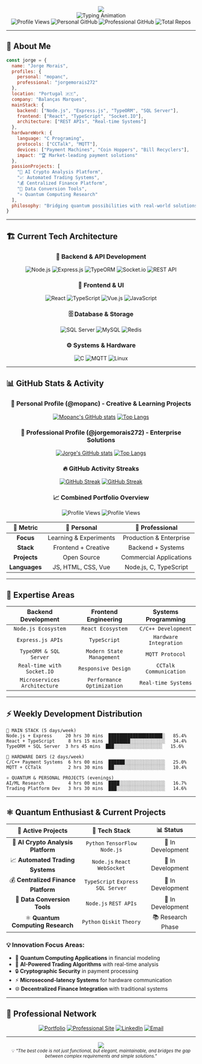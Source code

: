 <div align="center">
  <img src="https://capsule-render.vercel.app/api?type=waving&color=gradient&customColorList=6,11,20&height=280&section=header&text=Jorge%20Morais&fontSize=50&fontColor=fff&animation=fadeIn&fontAlignY=38&desc=%F0%9F%9A%80%20Full%20Stack%20Developer%20%7C%20%F0%9F%94%A7%20Hardware%20Expert%20%7C%20%E2%9A%9B%EF%B8%8F%20Quantum%20Enthusiast&descAlignY=65&descSize=18" />
</div>

<div align="center">
  <img src="https://readme-typing-svg.herokuapp.com?font=Fira+Code&weight=600&size=26&duration=3000&pause=1000&color=00D4FF&center=true&vCenter=true&multiline=true&width=800&height=120&lines=%F0%9F%92%BC+Building+Market-Leading+Payment+Systems;%F0%9F%A4%96+Creating+AI-Powered+Trading+Platforms;%E2%9A%9B%EF%B8%8F+Quantum+Computing+%26+Crypto+Analytics;" alt="Typing Animation" />
</div>

<div align="center">
  <img src="https://komarev.com/ghpvc/?username=Mopanc&label=Profile%20Views&color=00d4ff&style=for-the-badge" alt="Profile Views" />
  <img src="https://img.shields.io/github/followers/Mopanc?label=Personal%20Followers&style=for-the-badge&color=764ba2" alt="Personal GitHub" />
  <img src="https://img.shields.io/github/followers/jorgemorais272?label=Professional%20Followers&style=for-the-badge&color=28a745" alt="Professional GitHub" />
  <img src="https://img.shields.io/badge/Combined%20Repos-50%2B-ff6b6b?style=for-the-badge" alt="Total Repos" />
</div>

---

## 🚀 About Me

```javascript
const jorge = {
  name: "Jorge Morais",
  profiles: {
    personal: "mopanc",
    professional: "jorgemorais272" 
  },
  location: "Portugal 🇵🇹",
  company: "Balanças Marques",
  mainStack: {
    backend: ["Node.js", "Express.js", "TypeORM", "SQL Server"],
    frontend: ["React", "TypeScript", "Socket.IO"],
    architecture: ["REST APIs", "Real-time Systems"]
  },
  hardwareWork: {
    language: "C Programing",
    protocols: ["CCTalk", "MQTT"],
    devices: ["Payment Machines", "Coin Hoppers", "Bill Recyclers"],
    impact: "🏆 Market-leading payment solutions"
  },
  passionProjects: [
    "🤖 AI Crypto Analysis Platform",
    "📈 Automated Trading Systems",
    "💰 Centralized Finance Platform",
    "🔄 Data Conversion Tools",
    "⚛️ Quantum Computing Research"
  ],
  philosophy: "Bridging quantum possibilities with real-world solutions"
}
```

---

## 🏗️ Current Tech Architecture

<div align="center">

### 🚀 Backend & API Development
![Node.js](https://img.shields.io/badge/Node.js-339933?style=for-the-badge&logo=nodedotjs&logoColor=white)
![Express.js](https://img.shields.io/badge/Express.js-000000?style=for-the-badge&logo=express&logoColor=white)
![TypeORM](https://img.shields.io/badge/TypeORM-FE0803?style=for-the-badge&logo=typeorm&logoColor=white)
![Socket.io](https://img.shields.io/badge/Socket.io-010101?style=for-the-badge&logo=socketdotio&logoColor=white)
![REST API](https://img.shields.io/badge/REST-02569B?style=for-the-badge&logo=rest&logoColor=white)

### 🎨 Frontend & UI
![React](https://img.shields.io/badge/React-20232A?style=for-the-badge&logo=react&logoColor=61DAFB)
![TypeScript](https://img.shields.io/badge/TypeScript-007ACC?style=for-the-badge&logo=typescript&logoColor=white)
![Vue.js](https://img.shields.io/badge/Vue.js-35495E?style=for-the-badge&logo=vuedotjs&logoColor=4FC08D)
![JavaScript](https://img.shields.io/badge/JavaScript-F7DF1E?style=for-the-badge&logo=javascript&logoColor=black)

### 🗄️ Database & Storage
![SQL Server](https://img.shields.io/badge/Microsoft%20SQL%20Server-CC2927?style=for-the-badge&logo=microsoft%20sql%20server&logoColor=white)
![MySQL](https://img.shields.io/badge/MySQL-005C84?style=for-the-badge&logo=mysql&logoColor=white)
![Redis](https://img.shields.io/badge/Redis-DC382D?style=for-the-badge&logo=redis&logoColor=white)

### ⚙️ Systems & Hardware
![C](https://img.shields.io/badge/C-00599C?style=for-the-badge&logo=c&logoColor=white)
![MQTT](https://img.shields.io/badge/MQTT-660066?style=for-the-badge&logo=mqtt&logoColor=white)
![Linux](https://img.shields.io/badge/Linux-FCC624?style=for-the-badge&logo=linux&logoColor=black)

</div>

---

## 📊 GitHub Stats & Activity

<div align="center">

### 🎨 Personal Profile (@mopanc) - Creative & Learning Projects
[![Mopanc's GitHub stats](https://github-readme-stats-git-masterrstaa-rickstaa.vercel.app/api?username=Mopanc&show_icons=true&theme=tokyonight)](https://github.com/anuraghazra/github-readme-stats)
[![Top Langs](https://github-readme-stats-git-masterrstaa-rickstaa.vercel.app/api/top-langs/?username=Mopanc&layout=compact&theme=tokyonight)](https://github.com/anuraghazra/github-readme-stats)

### 💼 Professional Profile (@jorgemorais272) - Enterprise Solutions
[![Jorge's GitHub stats](https://github-readme-stats-git-masterrstaa-rickstaa.vercel.app/api?username=jorgemorais272&show_icons=true&theme=dark)](https://github.com/anuraghazra/github-readme-stats)
[![Top Langs](https://github-readme-stats-git-masterrstaa-rickstaa.vercel.app/api/top-langs/?username=jorgemorais272&layout=compact&theme=dark)](https://github.com/anuraghazra/github-readme-stats)

</div>

<div align="center">

### 🔥 GitHub Activity Streaks
[![GitHub Streak](https://streak-stats.demolab.com/?user=Mopanc&theme=tokyonight)](https://git.io/streak-stats)
[![GitHub Streak](https://streak-stats.demolab.com/?user=jorgemorais272&theme=radical)](https://git.io/streak-stats)

</div>

<div align="center">

### 📈 **Combined Portfolio Overview**
![Profile Views](https://komarev.com/ghpvc/?username=Mopanc&label=Personal%20Views&color=00d4ff&style=flat-square)
![Profile Views](https://komarev.com/ghpvc/?username=jorgemorais272&label=Professional%20Views&color=28a745&style=flat-square)

| 🎯 **Metric** | 🎨 **Personal** | 💼 **Professional** |
|:------------:|:---------------:|:------------------:|
| **Focus** | Learning & Experiments | Production & Enterprise |
| **Stack** | Frontend + Creative | Backend + Systems |
| **Projects** | Open Source | Commercial Applications |
| **Languages** | JS, HTML, CSS, Vue | Node.js, C, TypeScript |

</div>

---

## 🎯 Expertise Areas

<div align="center">

| **Backend Development** | **Frontend Engineering** | **Systems Programming** |
|:----------------------:|:------------------------:|:----------------------:|
| `Node.js Ecosystem` | `React Ecosystem` | `C/C++ Development` |
| `Express.js APIs` | `TypeScript` | `Hardware Integration` |
| `TypeORM & SQL Server` | `Modern State Management` | `MQTT Protocol` |
| `Real-time with Socket.IO` | `Responsive Design` | `CCTalk Communication` |
| `Microservices Architecture` | `Performance Optimization` | `Real-time Systems` |

</div>

---

## ⚡ Weekly Development Distribution

```text
💼 MAIN STACK (5 days/week)
Node.js + Express     20 hrs 30 mins  ████████████████████░   85.4%
React + TypeScript     8 hrs 15 mins  ████████░░░░░░░░░░░░░   34.4%
TypeORM + SQL Server  3 hrs 45 mins  ███░░░░░░░░░░░░░░░░░░   15.6%

🔧 HARDWARE DAYS (2 days/week)
C/C++ Payment Systems  6 hrs 00 mins  ██████░░░░░░░░░░░░░░░   25.0%
MQTT + CCTalk          2 hrs 30 mins  ██░░░░░░░░░░░░░░░░░░░   10.4%

⚛️ QUANTUM & PERSONAL PROJECTS (evenings)
AI/ML Research         4 hrs 00 mins  ████░░░░░░░░░░░░░░░░░   16.7%
Trading Platform Dev   3 hrs 30 mins  ███░░░░░░░░░░░░░░░░░░   14.6%
```

---

## ⚛️ Quantum Enthusiast & Current Projects

<div align="center">

| 🚀 **Active Projects** | 🔧 **Tech Stack** | 📊 **Status** |
|:----------------------:|:------------------:|:-------------:|
| 🤖 **AI Crypto Analysis Platform** | `Python` `TensorFlow` `Node.js` | 🔄 In Development |
| 📈 **Automated Trading Systems** | `Node.js` `React` `WebSocket` | 🔄 In Development |
| 💰 **Centralized Finance Platform** | `TypeScript` `Express` `SQL Server` | 🔄 In Development |
| 🔄 **Data Conversion Tools** | `Node.js` `REST APIs` | 🔄 In Development |
| ⚛️ **Quantum Computing Research** | `Python` `Qiskit` `Theory` | 📚 Research Phase |

</div>

### 💡 **Innovation Focus Areas:**
- 🧠 **Quantum Computing Applications** in financial modeling
- 🤖 **AI-Powered Trading Algorithms** with real-time analysis
- 🔒 **Cryptographic Security** in payment processing
- ⚡ **Microsecond-latency Systems** for hardware communication
- 🌐 **Decentralized Finance Integration** with traditional systems

---

## 🤝 Professional Network

<div align="center">

[![Portfolio](https://img.shields.io/badge/🌐_Portfolio-mopanc.github.io-667eea?style=for-the-badge&logoColor=white)](https://mopanc.github.io/)
[![Professional Site](https://img.shields.io/badge/🏢_Website-jorgemopanc.com-764ba2?style=for-the-badge&logoColor=white)](https://www.jorgemopanc.com)
[![LinkedIn](https://img.shields.io/badge/LinkedIn-jorge--mopanc-0077B5?style=for-the-badge&logo=linkedin&logoColor=white)](https://www.linkedin.com/in/jorge-mopanc/)
[![Email](https://img.shields.io/badge/Email-Contact-D14836?style=for-the-badge&logo=gmail&logoColor=white)](mailto:jorge@jorgemopanc.com)

</div>

---


<div align="center">
  <img src="https://capsule-render.vercel.app/api?type=waving&color=0:764ba2,100:667eea&height=120&section=footer&text=Let's%20Build%20Something%20Amazing&fontSize=24&fontColor=ffffff&animation=twinkling" />
</div>

<div align="center">
  <sub>💡 <i>"The best code is not just functional, but elegant, maintainable, and bridges the gap between complex requirements and simple solutions."</i></sub>
</div>
